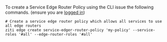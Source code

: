 To create a Service Edge Router Policy using the CLI issue the following commands. (ensure you are [logged in](../../src/pages/cli/cli-snippets/login.md))

    # Create a service edge router policy which allows all services to use all edge routers 
    ziti edge create service-edger-router-policy 'my-policy' --service-roles '#all' --edge-router-roles '#all'
